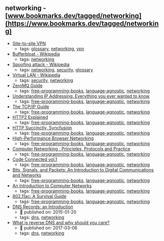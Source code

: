 networking - [www.bookmarks.dev/tagged/networking](https://www.bookmarks.dev/tagged/networking)
---
* [Site-to-site VPN](https://computer.howstuffworks.com/vpn4.htm)
    * tags: [glossary](../tagged/glossary.md), [networking](../tagged/networking.md), [vpn](../tagged/vpn.md)
* [Bufferbloat - Wikipedia](https://en.wikipedia.org/wiki/Bufferbloat)
    * tags: [networking](../tagged/networking.md)
* [Spoofing attack - Wikipedia](https://en.wikipedia.org/wiki/Spoofing_attack)
    * tags: [networking](../tagged/networking.md), [security](../tagged/security.md), [glossary](../tagged/glossary.md)
* [Virtual LAN - Wikipedia](https://en.wikipedia.org/wiki/Virtual_LAN)
    * tags: [security](../tagged/security.md), [networking](../tagged/networking.md)
* [ZeroMQ Guide](http://zguide.zeromq.org/page%3Aall)
    * tags: [free-programming-books](../tagged/free-programming-books.md), [language-agnostic](../tagged/language-agnostic.md), [networking](../tagged/networking.md)
* [Understanding IP Addressing: Everything you ever wanted to know](http://pages.di.unipi.it/ricci/501302.pdf)
    * tags: [free-programming-books](../tagged/free-programming-books.md), [language-agnostic](../tagged/language-agnostic.md), [networking](../tagged/networking.md)
* [The TCP/IP Guide](http://www.tcpipguide.com/free/t_toc.htm)
    * tags: [free-programming-books](../tagged/free-programming-books.md), [language-agnostic](../tagged/language-agnostic.md), [networking](../tagged/networking.md)
* [HTTP2 Explained](http://daniel.haxx.se/http2/)
    * tags: [free-programming-books](../tagged/free-programming-books.md), [language-agnostic](../tagged/language-agnostic.md), [networking](../tagged/networking.md)
* [HTTP Succinctly, Syncfusion](https://www.syncfusion.com/resources/techportal/ebooks/http)
    * tags: [free-programming-books](../tagged/free-programming-books.md), [language-agnostic](../tagged/language-agnostic.md), [networking](../tagged/networking.md)
* [High-Performance Browser Networking](https://hpbn.co)
    * tags: [free-programming-books](../tagged/free-programming-books.md), [language-agnostic](../tagged/language-agnostic.md), [networking](../tagged/networking.md)
* [Computer Networking : Principles, Protocols and Practice](http://cnp3book.info.ucl.ac.be/1st/html/index.html)
    * tags: [free-programming-books](../tagged/free-programming-books.md), [language-agnostic](../tagged/language-agnostic.md), [networking](../tagged/networking.md)
* [Code Connected vol.1](http://hintjens.wdfiles.com/local--files/main%3Afiles/cc1pe.pdf)
    * tags: [free-programming-books](../tagged/free-programming-books.md), [language-agnostic](../tagged/language-agnostic.md), [networking](../tagged/networking.md)
* [Bits, Signals, and Packets: An Introduction to Digital Communications and Networks](http://ocw.mit.edu/courses/electrical-engineering-and-computer-science/6-02-introduction-to-eecs-ii-digital-communication-systems-fall-2012/readings/)
    * tags: [free-programming-books](../tagged/free-programming-books.md), [language-agnostic](../tagged/language-agnostic.md), [networking](../tagged/networking.md)
* [An Introduction to Computer Networks](http://intronetworks.cs.luc.edu)
    * tags: [free-programming-books](../tagged/free-programming-books.md), [language-agnostic](../tagged/language-agnostic.md), [networking](../tagged/networking.md)
* [802.11ac: A Survival Guide](http://chimera.labs.oreilly.com/books/1234000001739)
    * tags: [free-programming-books](../tagged/free-programming-books.md), [language-agnostic](../tagged/language-agnostic.md), [networking](../tagged/networking.md)
* [DNS Records: an Introduction](https://www.linode.com/docs/networking/dns/dns-records-an-introduction/)
    * :calendar: published on: 2015-01-20
    * tags: [dns](../tagged/dns.md), [networking](../tagged/networking.md)
* [What is reverse DNS and why should you care?](https://blog.leadfeeder.com/what-is-reverse-dns-and-why-you-should-care/)
    * :calendar: published on: 2017-03-06
    * tags: [dns](../tagged/dns.md), [networking](../tagged/networking.md)
